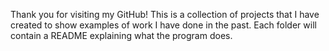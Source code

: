 Thank you for visiting my GitHub! This is a collection of projects that I have created to show examples of work I have done in the past. Each folder will contain a README explaining what the program does. 
